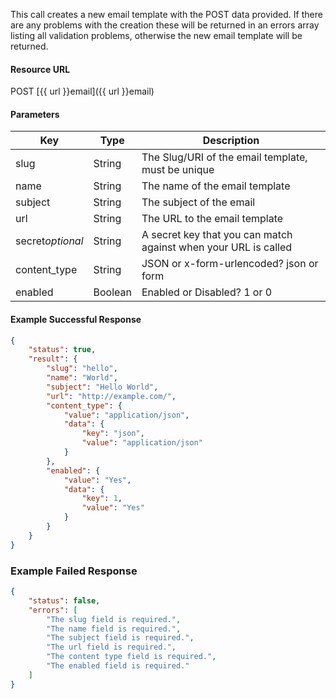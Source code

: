 <!--
@title Create new email template
@author Moltin Ltd
@description Creates a new email template

@sidebar 1
@family Email Templates
@rate No
@auth Yes
@format JSON
@http POST
@version beta
-->
This call creates a new email template with the POST data provided. If there are any problems with the creation these will be returned in an errors array listing all validation problems, otherwise the new email template will be returned.


#### Resource URL
POST [{{ url }}email]({{ url }}email)


#### Parameters
Key | Type | Description
--- | ---- | -----------
slug | String | The Slug/URI of the email template, must be unique
name | String | The name of the email template
subject | String | The subject of the email
url | String | The URL to the email template
secret*optional* | String | A secret key that you can match against when your URL is called
content_type | String | JSON or x-form-urlencoded? json or form
enabled | Boolean | Enabled or Disabled? 1 or 0 

<!--code-->
#### Example Successful Response
``` json
{
    "status": true,
    "result": {
        "slug": "hello",
        "name": "World",
        "subject": "Hello World",
        "url": "http://example.com/",
        "content_type": {
            "value": "application/json",
            "data": {
                "key": "json",
                "value": "application/json"
            }
        },
        "enabled": {
            "value": "Yes",
            "data": {
                "key": 1,
                "value": "Yes"
            }
        }
    }
}
```


### Example Failed Response
``` json
{
    "status": false,
    "errors": [
        "The slug field is required.",
        "The name field is required.",
        "The subject field is required.",
        "The url field is required.",
        "The content type field is required.",
        "The enabled field is required."
    ]
}
```
<!--/code-->